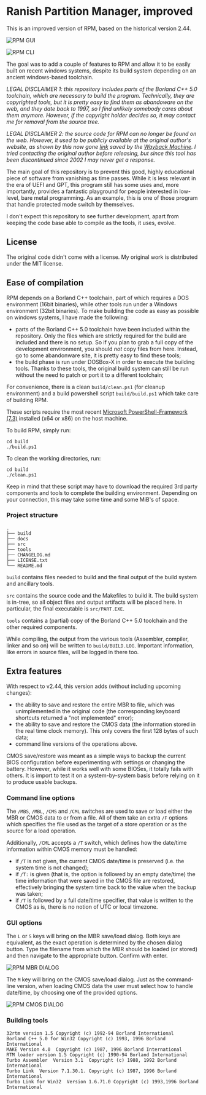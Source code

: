 # Ranish Partition Manager, improved

This is an improved version of RPM, based on the historical version 2.44.

![RPM GUI][rpm-gui]

![RPM CLI][rpm-cli]

The goal was to add a couple of features to RPM and allow it to be easily built
on recent windows systems, despite its build system depending on an ancient
windows-based toolchain.

_LEGAL DISCLAIMER 1: this repository includes parts of the Borland C++ 5.0
toolchain, which are necessary to build the program. Technically, they are
copyrighted tools, but it is pretty easy to find them as abandoware on the
web, and they date back to 1997, so I find unlikely somebody cares about them
anymore. However, if the copyright holder decides so, it may contact me for
removal from the source tree._

_LEGAL DISCLAIMER 2: the source code for RPM can no longer be found on the web.
However, it used to be publicly available at the original author's website, as
shown by this now gone
[link](http://web.archive.org/web/20180201141432/http://www.ranish.com:80/)
saved by the [Wayback Machine](https://archive.org/web/web.php). I tried
contacting the original author before releasing, but since this tool has been
discontinued since 2002 I may never get a response._

The main goal of this repository is to prevent this good, highly educational
piece of software from vanishing as time passes. While it is less relevant in
the era of UEFI and GPT, this program still has some uses and, more
importantly, provides a fantastic playground for people interested in
low-level, bare metal programming. As an example, this is one of those
program that handle protected mode switch by themselves.

I don't expect this repository to see further development, apart from keeping
the code base able to compile as the tools, it uses, evolve.

## License

The original code didn't come with a license. My original work is distributed
under the MIT license.

## Ease of compilation

RPM depends on a Borland C++ toolchain, part of which requires a DOS environment
(16bit binaries), while other tools run under a Windows environment (32bit
binaries). To make building the code as easy as possible on windows systems, I
have made the following:

* parts of the Borland C++ 5.0 toolchain have been included within the
  repository. Only the files which are strictly required for the build are
  included and there is no setup. So if you plan to grab a full copy of the
  development environment, you should _not_ copy files from here. Instead, go
  to some abandonware site, it is pretty easy to find these tools;
* the build phase is run under DOSBox-X in order to execute the building tools.
  Thanks to these tools, the original build system can still be run without the
  need to patch or port it to a different toolchain;

For convenience, there is a clean `build/clean.ps1` (for cleanup environment)
and a build powershell script `build/build.ps1` which take care of building
RPM.

These scripts require the most recent [Microsoft PowerShell-Framework (7.3)](https://learn.microsoft.com/en-us/powershell/scripting/install/installing-powershell-on-windows?view=powershell-7.3#msi) installed (x64 or x86)
on the host machine. 

To build RPM, simply run:

    cd build
    ./build.ps1

To clean the working directories, run:

    cd build
    ./clean.ps1

Keep in mind that these script may have to download the required 3rd party
components and tools to complete the building environment. Depending on your
connection, this may take some time and some MiB's of space.

### Project structure

    .
    ├── build
    ├── docs
    ├── src
    ├── tools
    ├── CHANGELOG.md
    ├── LICENSE.txt
    └── README.md

`build` contains files needed to build and the final output of the build system
and ancillary tools.

`src` contains the source code and the Makefiles to build it. The build system
is in-tree, so all object files and output artifacts will be placed here. In
particular, the final executable is `src/PART.EXE`.

`tools` contains a (partial) copy of the Borland C++ 5.0 toolchain and the
other required components.

While compiling, the output from the various tools (Assembler, compiler, linker
and so on) will be written to `build/BUILD.LOG`. Important information, like
errors in source files, will be logged in there too.

## Extra features

With respect to v2.44, this version adds (without including upcoming changes):

* the ability to save and restore the entire MBR to file, which was
  unimplemented in the original code (the corresponding keyboard shortcuts
  returned a "not implemented" error);
* the ability to save and restore the CMOS data (the information stored in the
  real time clock memory). This only covers the first 128 bytes of such data;
* command line versions of the operations above.

CMOS save/restore was meant as a simple ways to backup the current BIOS
configuration before experimenting with settings or changing the battery.
However, while it works well with some BIOSes, it totally fails with others.
It is import to test it on a system-by-system basis before relying on it to
produce usable backups.

### Command line options

The `/MBS`, `/MBL`, `/CMS` and `/CML` switches are used to save or load either
the MBR or CMOS data to or from a file. All of them take an extra `/F` options
which specifies the file used as the target of a store operation or as the
source for a load operation.

Additionally, `/CML` accepts a `/T` switch, which defines how the date/time
information within CMOS memory must be handled:

* if `/T` is not given, the current CMOS date/time is preserved (i.e. the
  system time is not changed);
* if `/T:` is given (that is, the option is followed by an empty date/time)
  the time information that were saved in the CMOS file are restored,
  effectively bringing the system time back to the value when the backup was
  taken;
* if `/T` is followed by a full date/time specifier, that value is written to
  the CMOS as is, there is no notion of UTC or local timezone.

### GUI options

The `L` or `S` keys will bring on the MBR save/load dialog. Both keys are
equivalent, as the exact operation is determined by the chosen dialog button.
Type the filename from which the MBR should be loaded (or stored) and then
navigate to the appropriate button. Confirm with enter.

![RPM MBR DIALOG][rpm-mbr-dlg]

The `M` key will bring on the CMOS save/load dialog. Just as the command-line
version, when loading CMOS data the user must select how to handle date/time,
by choosing one of the provided options.

![RPM CMOS DIALOG][rpm-cmos-dlg]

[rpm-gui]: docs/rpm-gui.png
[rpm-cli]: docs/rpm-cli.png
[rpm-mbr-dlg]: docs/rpm-mbr-dlg.png
[rpm-cmos-dlg]: docs/rpm-cmos-dlg.png

### Building tools

`32rtm version 1.5 Copyright (c) 1992-94 Borland International`<br />
`Borland C++ 5.0 for Win32 Copyright (c) 1993, 1996 Borland International`<br />
`MAKE Version 4.0  Copyright (c) 1987, 1996 Borland International`<br />
`RTM loader version 1.5 Copyright (c) 1990-94 Borland International`<br />
`Turbo Assembler  Version 3.1  Copyright (c) 1988, 1992 Borland International`<br />
`Turbo Link  Version 7.1.30.1. Copyright (c) 1987, 1996 Borland International`<br />
`Turbo Link for Win32  Version 1.6.71.0 Copyright (c) 1993,1996 Borland International`<br />
<!-- vi: set fo=crotn et sts=-1 sw=4 :-->